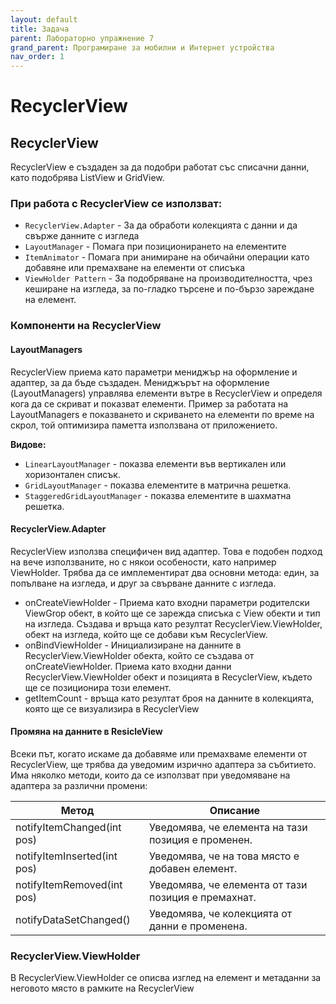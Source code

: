 ```yaml
---
layout: default
title: Задача
parent: Лабораторно упражнение 7
grand_parent: Програмиране за мобилни и Интернет устройства
nav_order: 1
---
```


# RecyclerView

## RecyclerView

RecyclerView е създаден за да подобри работат със списачни данни, като подобрява ListView и GridView.

### При работа с RecyclerView се използват:

* `RecyclerView.Adapter` - За да обработи колекцията с данни и да свърже данните с изгледа
* `LayoutManager` - Помага при позиционирането на елементите
* `ItemAnimator` - Помага при анимиране на обичайни операции като добавяне или премахване на елементи от списъка
* `ViewHolder Pattern` - За подобряване на производителността, чрез кеширане на изгледа, за по-гладко търсене и по-бързо зареждане на елемент.

### Компоненти на RecyclerView

#### LayoutManagers

RecyclerView приема като параметри мениджър на оформление и адаптер, за да бъде създаден. Мениджърът на оформление (LayoutManagers) управлява елементи вътре в RecyclerView и определя кога да се скриват и показват елементи. Пример за работата на LayoutManagers е показването и скриването на елементи по време на скрол, той оптимизира паметта използвана от приложението.

**Видове:**

* `LinearLayoutManager` - показва елементи във вертикален или хоризонтален списък.
* `GridLayoutManager` - показва елементите в матрична решетка.
* `StaggeredGridLayoutManager` - показва елементите в шахматна решетка.

#### RecyclerView.Adapter

RecyclerView използва специфичен вид адаптер. Това е подобен подход на вече използваните, но с някои особености, като например ViewHolder. Трябва да се имплементират два основни метода: един, за попълване на изгледа, и друг за свърване данните с изгледа.

* onCreateViewHolder -  Приема като входни параметри родителски ViewGrop обект, в който ще се зарежда списъка с View обекти и тип на изгледа. Създава и връща като резултат RecyclerView.ViewHolder, обект на изгледа, който ще се добави към RecyclerView.
* onBindViewHolder - Инициализиране на данните в RecyclerView.ViewHolder обекта, който се създава от onCreateViewHolder. Приема като входни данни RecyclerView.ViewHolder обект и позицията в  RecyclerView, където ще се позиционира този елемент.
* getItemCount - връща като резултат броя на данните в колекцията, която ще се визуализира в RecyclerView

#### Промяна на данните в ResicleView

Всеки път, когато искаме да добавяме или премахваме елементи от RecyclerView, ще трябва да уведомим изрично адаптера за събитието. Има няколко методи, които да се използват при уведомяване на адаптера за различни промени:

| Метод                       | Описание                                            |
| --------------------------- | --------------------------------------------------- |
| notifyItemChanged(int pos)  | Уведомява, че елемента на тази позиция е променен.  |
| notifyItemInserted(int pos) | Уведомява, че на това място е добавен елемент.      |
| notifyItemRemoved(int pos)  | Уведомява, че елемента от тази позиция е премахнат. |
| notifyDataSetChanged()      | Уведомява, че колекцията от данни е променена.      |

### RecyclerView.ViewHolder

В RecyclerView.ViewHolder се описва изглед на елемент и метаданни за неговото място в рамките на RecyclerView

